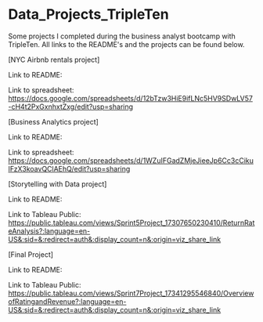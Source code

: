 # Data_Projects_TripleTen
Some projects I completed during the business analyst bootcamp with TripleTen. All links to the README's and the projects can be found below. 

[NYC Airbnb rentals project]

Link to README: 


Link to spreadsheet:
https://docs.google.com/spreadsheets/d/12bTzw3HiE9ifLNc5HV9SDwLV57-cH4t2PxGxnhxtZxg/edit?usp=sharing

[Business Analytics project] 

Link to README: 


Link to spreadsheet: 
https://docs.google.com/spreadsheets/d/1WZuIFGadZMjeJieeJp6Cc3cCikuIFzX3koavQClAEhQ/edit?usp=sharing 

[Storytelling with Data project] 

Link to README: 


Link to Tableau Public: 
https://public.tableau.com/views/Sprint5Project_17307650230410/ReturnRateAnalysis?:language=en-US&:sid=&:redirect=auth&:display_count=n&:origin=viz_share_link 

[Final Project] 

Link to README: 


Link to Tableau Public: 
https://public.tableau.com/views/Sprint7Project_17341295546840/OverviewofRatingandRevenue?:language=en-US&:sid=&:redirect=auth&:display_count=n&:origin=viz_share_link

